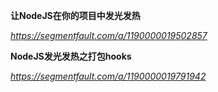 **让NodeJS在你的项目中发光发热**

*https://segmentfault.com/a/1190000019502857*



**NodeJS发光发热之打包hooks**

*https://segmentfault.com/a/1190000019791942*